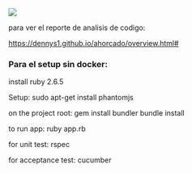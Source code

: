 ![](https://github.com/kleer-la/template2_6_5/workflows/Ruby/badge.svg)

para ver el reporte de analisis de codigo:

https://dennys1.github.io/ahorcado/overview.html#


### Para el setup sin docker:

install ruby 2.6.5

Setup:
	sudo apt-get install phantomjs

on the project root:
	gem install bundler
	bundle install

to run app:
	ruby app.rb

for unit test:
	rspec

for acceptance test:
	cucumber
